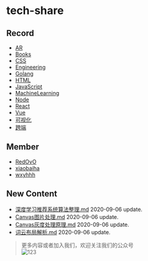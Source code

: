 
# tech-share

<!-- RECORD-START -->
## Record
* [AR](https://github.com/fff455/tech-share/tree/master/AR)
* [Books](https://github.com/fff455/tech-share/tree/master/Books)
* [CSS](https://github.com/fff455/tech-share/tree/master/CSS)
* [Engineering](https://github.com/fff455/tech-share/tree/master/Engineering)
* [Golang](https://github.com/fff455/tech-share/tree/master/Golang)
* [HTML](https://github.com/fff455/tech-share/tree/master/HTML)
* [JavaScript](https://github.com/fff455/tech-share/tree/master/JavaScript)
* [MachineLearning](https://github.com/fff455/tech-share/tree/master/MachineLearning)
* [Node](https://github.com/fff455/tech-share/tree/master/Node)
* [React](https://github.com/fff455/tech-share/tree/master/React)
* [Vue](https://github.com/fff455/tech-share/tree/master/Vue)
* [可视化](https://github.com/fff455/tech-share/tree/master/可视化)
* [跨端](https://github.com/fff455/tech-share/tree/master/跨端)
<!-- RECORD-END -->

<!-- MEMBER-START -->
## Member
* [RedOvO](https://github.com/RedOvO)
* [xiaobaiha](https://github.com/xiaobaiha)
* [wxyhhh](https://github.com/wxyhhh)
<!-- MEMBER-END -->

<!-- NEW CONTENT-START -->
## New Content
* [深度学习推荐系统算法整理.md](https://github.com/fff455/tech-share/tree/master/MachineLearning/深度学习推荐系统算法整理.md) 2020-09-06 update.
* [Canvas图片处理.md](https://github.com/fff455/tech-share/tree/master/可视化/Canvas图片处理.md) 2020-09-06 update.
* [Canvas灰度处理原理.md](https://github.com/fff455/tech-share/tree/master/可视化/Canvas灰度处理原理.md) 2020-09-06 update.
* [词云布局解析.md](https://github.com/fff455/tech-share/tree/master/可视化/词云布局解析.md) 2020-09-06 update.
<!-- NEW CONTENT-END -->

> 更多内容或者加入我们，欢迎关注我们的公众号  
> ![123](./Books/image/gzh.png)

